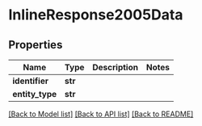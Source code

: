 # InlineResponse2005Data

## Properties
Name | Type | Description | Notes
------------ | ------------- | ------------- | -------------
**identifier** | **str** |  | 
**entity_type** | **str** |  | 

[[Back to Model list]](../README.md#documentation-for-models) [[Back to API list]](../README.md#documentation-for-api-endpoints) [[Back to README]](../README.md)


